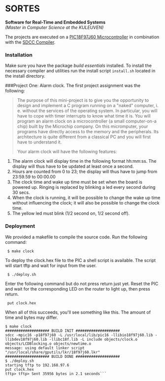 # SORTES

**Software for Real-Time and Embedded Systems**  
_(Master in Computer Science at the KULEUVEN)_

The projects are executed on a [PIC18F97J60 Microcontroller](http://www.microchip.com/wwwproducts/Devices.aspx?dDocName=en026439) in combination with the [SDCC Compiler](http://sdcc.sourceforge.net/doc/sdccman.pdf).

### Installation 
Make sure you have the package *build essentials* installed. To install the necessary compiler and utilities run the install script `install.sh` located in the install directory. 

###Project One: Alarm clock.
The first project assignment was the following:
>The purpose of this mini-project is to give you the opportunity to design and implement a C program running on a "naked" computer, i. e. without the services of the operating system. In particular, you will have to cope with timer interrupts to know what time it is. You will program an alarm clock on a microcontroller (a small computer-on-a chip) built by the Microchip company. On this micromputer, your programs have directly access to the memory and the peripherals. Its architecture is quite different from a classical PC and you will first have to understand it.
>
> Your alarm clock will have the following features:  
 1. The alarm clock will display time in the following format hh:mm:ss. The display will thus have to be updated at least once a second. 
 2. Hours are counted from 0 to 23; the display will thus have to jump from 23:59.59 to 00:00.00 
 3. The clock time and wake up time must be set when the board is powered up. Ringing is replaced by blinking a led every second during 30 secs. 
 4. When the clock is running, it will be possible to change the wake up time without influencing the clock; it will also be possible to change the clock time. 
 5. The yellow led must blink (1/2 second on, 1/2 second off).  

### Deployment

We provided a makefile to compile the source code. Run the following command:

     $ make clock
     
To deploy the clock.hex file to the PIC a shell script is available. The script will start tftp and wait for input from the user. 

     $ ./deploy.sh

Enter the following command but do not press return just yet. Reset the PIC and wait for the corresponding LED on the router to light up, then press return.

     put clock.hex     

When all of this succeeds, you'll see something like this. The amount of time and bytes may differ.

    $ make clock 
    #################### BUILD INIT ####################
    sdcc -mpic16 -p18f97j60 -L /usr/local/lib/pic16 -llibio18f97j60.lib -llibdev18f97j60.lib -llibc18f.lib -L include objects/clock.o objects/LCDBlocking.o objects/newtime.o
    message: using default linker script "/usr/local/share/gputils/lkr/18f97j60.lkr"
    #################### BUILD DONE ####################
    $ ./deploy.sh 
    starting tftp to 192.168.97.6
    put clock.hex
    tftp> tftp> Sent 35956 bytes in 2.1 seconds```
